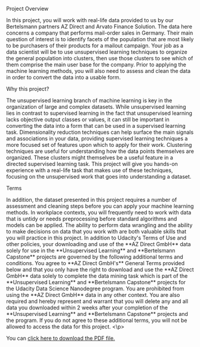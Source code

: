 Project Overview
<p>
In this project, you will work with real-life data provided to us by our Bertelsmann partners AZ Direct and Arvato Finance Solution. The data here concerns a company that performs mail-order sales in Germany. Their main question of interest is to identify facets of the population that are most likely to be purchasers of their products for a mailout campaign. Your job as a data scientist will be to use unsupervised learning techniques to organize the general population into clusters, then use those clusters to see which of them comprise the main user base for the company. Prior to applying the machine learning methods, you will also need to assess and clean the data in order to convert the data into a usable form.
<p>
Why this project?
<p>
The unsupervised learning branch of machine learning is key in the organization of large and complex datasets. While unsupervised learning lies in contrast to supervised learning in the fact that unsupervised learning lacks objective output classes or values, it can still be important in converting the data into a form that can be used in a supervised learning task. Dimensionality reduction techniques can help surface the main signals and associations in your data, providing supervised learning techniques a more focused set of features upon which to apply for their work. Clustering techniques are useful for understanding how the data points themselves are organized. These clusters might themselves be a useful feature in a directed supervised learning task. This project will give you hands-on experience with a real-life task that makes use of these techniques, focusing on the unsupervised work that goes into understanding a dataset.
<p>
Terms
<p>
In addition, the dataset presented in this project requires a number of assessment and cleaning steps before you can apply your machine learning methods. In workplace contexts, you will frequently need to work with data that is untidy or needs preprocessing before standard algorithms and models can be applied. The ability to perform data wrangling and the ability to make decisions on data that you work with are both valuable skills that you will practice in this project.
In addition to Udacity's Terms of Use and other policies, your
downloading and use of the **AZ Direct GmbH** data solely for use in the
**Unsupervised Learning** and **Bertelsmann Capstone** projects are
governed by the following additional terms and conditions. You agree
to **AZ Direct GmbH's** General Terms provided below and that you only
have the right to download and use the **AZ Direct GmbH** data solely to
complete the data mining task which is part of the **Unsupervised
Learning** and **Bertelsmann Capstone** projects for the Udacity Data
Science Nanodegree program. You are prohibited from using the **AZ
Direct GmbH** data in any other context. You are also required and
hereby represent and warrant that you will delete any and all data you
downloaded within 2 weeks after your completion of the **Unsupervised
Learning** and **Bertelsmann Capstone** projects and the program. If you
do not agree to these additional terms, you will not be allowed to
access the data for this project.
<\p>
<p>        You can <a href="https://github.com/PatrickHelm/Udacity/blob/main/Intro%20to%20Machine%20Learning%20with%20Tensorflow/P3%20-%20Unsupervised%20Learning/terms.pdf">click here to download the PDF file.</a>
</p>
